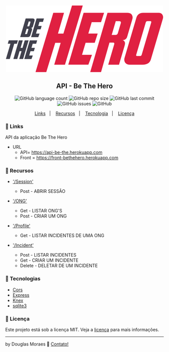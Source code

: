 <p align="center">
  <img src="logo-bethehero.svg">
</p>
<h2 align="center">
  API - Be The Hero
</h2>
<p align="center">
  <img alt="GitHub language count" src="https://img.shields.io/github/languages/top/tiquinhonew/backend-BeTheHero">
  
  <img alt="GitHub repo size" src="https://img.shields.io/github/repo-size/tiquinhonew/backend-beTheHero?color=blueviolet">
  <img alt="GitHub last commit" src="https://img.shields.io/github/last-commit/tiquinhonew/backend-beTheHero?color=orange">
  <img alt="GitHub issues" src="https://img.shields.io/github/issues/tiquinhonew/backend-beTheHero">
  <img alt="GitHub" src="https://img.shields.io/github/license/tiquinhonew/backend-BeTheHero"> 
</p>
<p align="center">
  <a href="#link-links">Links</a>&nbsp;&nbsp;&nbsp;|&nbsp;&nbsp;&nbsp;
  <a href="#open_file_folder-recursos">Recursos</a>&nbsp;&nbsp;&nbsp;|&nbsp;&nbsp;&nbsp;
  <a href="#rocket-tecnologias">Tecnologia</a>&nbsp;&nbsp;&nbsp;|&nbsp;&nbsp;&nbsp;
  <a href="#memo-licença">Licença</a>
</p>


### :link: Links
API da aplicação Be The Hero
- URL
  - API= https://api-be-the.herokuapp.com
  - Front = https://front-bethehero.herokuapp.com

### :open_file_folder: Recursos
- ['/Session'](https://api-be-the.herokuapp.com/session)
  - Post    - ABRIR SESSÃO

- ['/ONG'](https://api-be-the.herokuapp.com/ongs) 
  - Get   - LISTAR ONG'S
  - Post  - CRIAR UM ONG
  
- ['/Profile'](https://api-be-the.herokuapp.com/profile)
  - Get   - LISTAR INCIDENTES DE UMA ONG

- ['/Incident'](https://api-be-the.herokuapp.com/incidents)
  - Post    - LISTAR INCIDENTES
  - Get   - CRIAR UM INCIDENTE
  - Delete    - DELETAR DE UM INCIDENTE

### :rocket: Tecnologias

- [Cors](https://github.com/expressjs/cors)
- [Express](https://github.com/expressjs/express)
- [Knex](https://github.com/knex/knex)
- [sqlite3](https://github.com/mapbox/node-sqlite3)
 
 ### :memo: Licença
Este projeto está sob a licença MIT. Veja a [licença](https://github.com/tiquinhonew/backend-beTheHero/blob/master/LICENSE) para mais informações.

---

by Douglas Moraes :wave: [Contato!](https://www.linkedin.com/in/douglasam)

